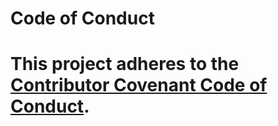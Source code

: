 # Code of Conduct

# This project adheres to the [Contributor Covenant Code of Conduct](https://www.contributor-covenant.org/).

